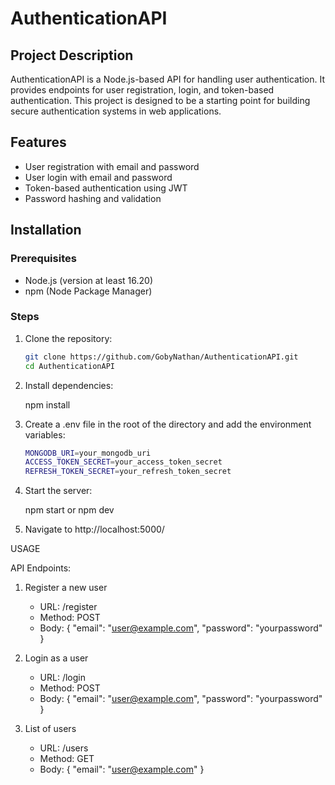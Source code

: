 # AuthenticationAPI

## Project Description
AuthenticationAPI is a Node.js-based API for handling user authentication. It provides endpoints for user registration, login, and token-based authentication. This project is designed to be a starting point for building secure authentication systems in web applications.

## Features
- User registration with email and password
- User login with email and password
- Token-based authentication using JWT
- Password hashing and validation

## Installation

### Prerequisites
- Node.js (version at least 16.20)
- npm (Node Package Manager)

### Steps
1. Clone the repository:
    ```sh
    git clone https://github.com/GobyNathan/AuthenticationAPI.git
    cd AuthenticationAPI

2. Install dependencies:

    npm install

3. Create a .env file in the root of the directory and add the environment variables:
    ```sh
    MONGODB_URI=your_mongodb_uri
    ACCESS_TOKEN_SECRET=your_access_token_secret
    REFRESH_TOKEN_SECRET=your_refresh_token_secret

4. Start the server:

    npm start or npm dev

5. Navigate to http://localhost:5000/
    

USAGE

API Endpoints:

1) Register a new user

    - URL: /register
    - Method: POST
    - Body:
        {
            "email": "user@example.com",
            "password": "yourpassword"
        }

2) Login as a user

    - URL: /login
    - Method: POST
    - Body:
        {
            "email": "user@example.com",
            "password": "yourpassword"
        }

3) List of users

    - URL: /users
    - Method: GET
    - Body: 
        {
            "email": "user@example.com"
        }